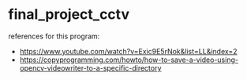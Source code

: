 # final_project_cctv


references for this program:

  * https://www.youtube.com/watch?v=Exic9E5rNok&list=LL&index=2
  * https://copyprogramming.com/howto/how-to-save-a-video-using-opencv-videowriter-to-a-specific-directory
  
  
